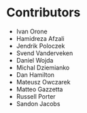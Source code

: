 # Contributors

* Ivan Orone
* Hamidreza Afzali 
* Jendrik Poloczek 
* Svend Vanderveken
* Daniel Wojda
* Michal Dziemianko
* Dan Hamilton
* Mateusz Owczarek
* Matteo Gazzetta
* Russell Porter
* Sandon Jacobs
